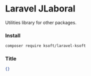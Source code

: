 # Laravel JLaboral

Utilities library for other packages.

### Install

```bash
composer require ksoft/laravel-ksoft
```

### Title

```json
{}
```
